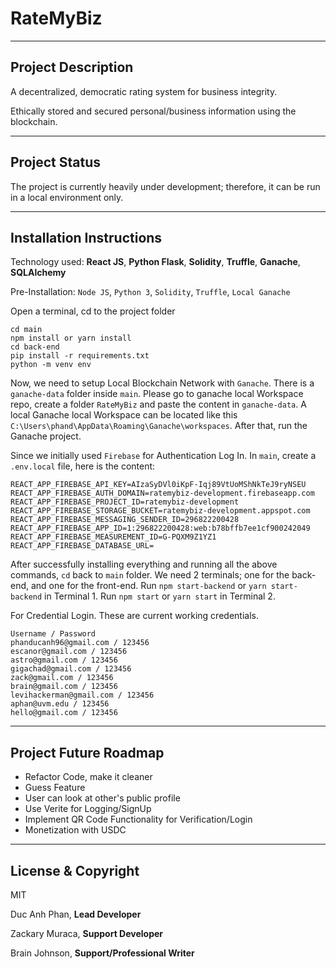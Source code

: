 # RateMyBiz
---
## Project Description
A decentralized, democratic rating system for business integrity.

Ethically stored and secured personal/business information using the blockchain.

---
## Project Status
The project is currently heavily under development; therefore, it can be run in a local environment only.

---
## Installation Instructions
Technology used: **React JS**, **Python Flask**, **Solidity**, **Truffle**, **Ganache**, **SQLAlchemy**

Pre-Installation: `Node JS`, `Python 3`, `Solidity`, `Truffle`, `Local Ganache`

Open a terminal, cd to the project folder

```
cd main
npm install or yarn install
cd back-end
pip install -r requirements.txt
python -m venv env
```

Now, we need to setup Local Blockchain Network with `Ganache`. There is a `ganache-data` folder inside `main`. Please go to ganache local Workspace repo, create a folder `RateMyBiz` and paste the content in `ganache-data`. A local Ganache local Workspace can be located like this `C:\Users\phand\AppData\Roaming\Ganache\workspaces`. After that, run the Ganache project.

Since we initially used `Firebase` for Authentication Log In. In `main`, create a `.env.local` file, here is the content:

```
REACT_APP_FIREBASE_API_KEY=AIzaSyDVl0iKpF-Iqj89VtUoMShNkTeJ9ryNSEU
REACT_APP_FIREBASE_AUTH_DOMAIN=ratemybiz-development.firebaseapp.com
REACT_APP_FIREBASE_PROJECT_ID=ratemybiz-development
REACT_APP_FIREBASE_STORAGE_BUCKET=ratemybiz-development.appspot.com
REACT_APP_FIREBASE_MESSAGING_SENDER_ID=296822200428
REACT_APP_FIREBASE_APP_ID=1:296822200428:web:b78bffb7ee1cf900242049
REACT_APP_FIREBASE_MEASUREMENT_ID=G-PQXM9Z1YZ1
REACT_APP_FIREBASE_DATABASE_URL=
```

After successfully installing everything and running all the above commands, `cd` back to `main` folder. We need 2 terminals; one for the back-end, and one for the front-end. Run `npm start-backend` or `yarn start-backend` in Terminal 1. Run `npm start` or `yarn start` in Terminal 2.

For Credential Login. These are current working credentials.

```
Username / Password
phanducanh96@gmail.com / 123456
escanor@gmail.com / 123456
astro@gmail.com / 123456
gigachad@gmail.com / 123456
zack@gmail.com / 123456
brain@gmail.com / 123456
levihackerman@gmail.com / 123456
aphan@uvm.edu / 123456
hello@gmail.com / 123456
```

---
## Project Future Roadmap
- Refactor Code, make it cleaner 
- Guess Feature
- User can look at other's public profile
- Use Verite for Logging/SignUp
- Implement QR Code Functionality for Verification/Login
- Monetization with USDC

---
## License & Copyright
MIT

Duc Anh Phan, **Lead Developer**

Zackary Muraca, **Support Developer**

Brain Johnson, **Support/Professional Writer**

